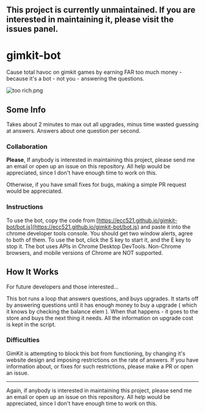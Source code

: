 ## This project is currently unmaintained. If you are interested in maintaining it, please visit the issues panel.
# gimkit-bot
Cause total havoc on gimkit games by earning FAR too much money - because it's a bot - not you - answering the questions.

![too rich.png](https://ecc521.github.io/gimkit-bot/too%20rich.png "I'm way too rich")


## Some Info
Takes about 2 minutes to max out all upgrades, minus time wasted guessing at answers. Answers about one question per second. 

### Collaboration 
**Please**, If anybody is interested in maintaining this project, please send me an email or open up an issue on this repository. All help would be appreciated, since I don't have enough time to work on this.

Otherwise, if you have small fixes for bugs, making a simple PR request would be appreciated.

### Instructions

To use the bot, copy the code from [https://ecc521.github.io/gimkit-bot/bot.js](https://ecc521.github.io/gimkit-bot/bot.js) and paste it into the chrome developer tools console.
You should get two window alerts, agree to both of them.
To use the bot, click the S key to start it, and the E key to stop it.
The bot uses APIs in Chrome Desktop DevTools. Non-Chrome browsers, and mobile versions of Chrome are NOT supported. 

## How It Works
For future developers and those interested...

This bot runs a loop that answers questions, and buys upgrades. It starts off by answering questions until it has enough money to buy a upgrade ( which it knows by checking the balance elem ). When that happens - it goes to the store and buys the next thing it needs. All the information on upgrade cost is kept in the script. 

### Difficulties

GimKit is attempting to block this bot from functioning, by changing it's website design and imposing restrictions on the rate of answers. If you have information about, or fixes for such restrictions, please make a PR or open an issue. 

<hr>

Again, if anybody is interested in maintaining this project, please send me an email or open up an issue on this repository. All help would be appreciated, since I don't have enough time to work on this.

